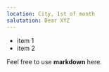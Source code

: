 ```yaml
---
location: City, 1st of month
salutation: Dear XYZ
---
```


* item 1
* item 2

Feel free to use __markdown__ here.

